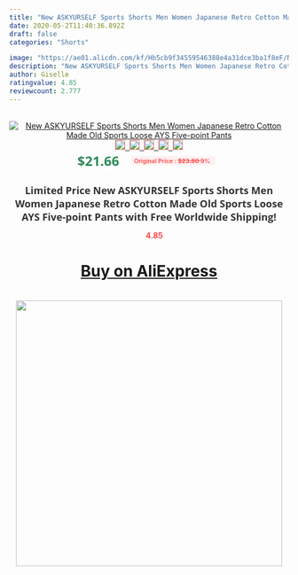 ```yaml
---
title: "New ASKYURSELF Sports Shorts Men Women Japanese Retro Cotton Made Old Sports Loose AYS Five-point Pants"
date: 2020-05-2T11:40:36.892Z
draft: false
categories: "Shorts"

image: "https://ae01.alicdn.com/kf/Hb5cb9f34559546388e4a31dce3ba1f8eF/New-ASKYURSELF-Sports-Shorts-Men-Women-Japanese-Retro-Cotton-Made-Old-Sports-Loose-AYS-Five-point.jpg"
description: "New ASKYURSELF Sports Shorts Men Women Japanese Retro Cotton Made Old Sports Loose AYS Five-point Pants"
author: Giselle
ratingvalue: 4.85
reviewcount: 2.777
---
```

<br>
<div style="text-align: center;">
<a href="https://s.click.aliexpress.com/e/_A0CC0d" target="_blank" rel="nofollow noopener noreferrer"><img alt="New ASKYURSELF Sports Shorts Men Women Japanese Retro Cotton Made Old Sports Loose AYS Five-point Pants" class="magnifier-image" src="https://ae01.alicdn.com/kf/Hb5cb9f34559546388e4a31dce3ba1f8eF/New-ASKYURSELF-Sports-Shorts-Men-Women-Japanese-Retro-Cotton-Made-Old-Sports-Loose-AYS-Five-point.jpg_640x640.jpg">
<br>
<img style="border:1px solid salmon" src="https://ae01.alicdn.com/kf/Hb5cb9f34559546388e4a31dce3ba1f8eF/New-ASKYURSELF-Sports-Shorts-Men-Women-Japanese-Retro-Cotton-Made-Old-Sports-Loose-AYS-Five-point.jpg_120x120.jpg">&nbsp;&nbsp;<img style="border:1px solid salmon" src="https://ae01.alicdn.com/kf/H2bfc800f421b4c9ebf7d7c8178321dddW/New-ASKYURSELF-Sports-Shorts-Men-Women-Japanese-Retro-Cotton-Made-Old-Sports-Loose-AYS-Five-point.jpg_120x120.jpg">&nbsp;&nbsp;<img style="border:1px solid salmon" src="https://ae01.alicdn.com/kf/Ha19f0bcb74084f7a8415f290eac6c599b/New-ASKYURSELF-Sports-Shorts-Men-Women-Japanese-Retro-Cotton-Made-Old-Sports-Loose-AYS-Five-point.jpg_120x120.jpg">&nbsp;&nbsp;<img style="border:1px solid salmon" src="https://ae01.alicdn.com/kf/Hb0a274ea7ba64cde91d8075113f13c3cC/New-ASKYURSELF-Sports-Shorts-Men-Women-Japanese-Retro-Cotton-Made-Old-Sports-Loose-AYS-Five-point.jpg_120x120.jpg">&nbsp;&nbsp;<img style="border:1px solid salmon" src="https://ae01.alicdn.com/kf/H2e6d00af40cc405da5ecf4e3189eaeaaK/New-ASKYURSELF-Sports-Shorts-Men-Women-Japanese-Retro-Cotton-Made-Old-Sports-Loose-AYS-Five-point.jpg_120x120.jpg"></a></div><br0>
<div style="text-align: center;"><span style="background-color: white; border: 0px; box-sizing: border-box; color: seagreen; display: inline-block; font-family: &quot;open sans&quot; , &quot;arial&quot; , &quot;helvetica&quot; , sans-serif , &quot;heiti&quot;; font-size: 24px; font-stretch: inherit; font-weight: 700; line-height: inherit; margin: 0px 10px 0px 0px; padding: 0px; vertical-align: middle;">$21.66 </span>
<span style="background: rgb(255 , 241 , 241); border-radius: 3px; border: 0px; box-sizing: border-box; color: #ff4747; display: inline-block; font-family: inherit; font-size: 12px; font-stretch: inherit; font-style: inherit; font-variant: inherit; font-weight: 600; line-height: inherit; margin: 0px; padding: 2px 5px; transform: scale(0.9); vertical-align: middle;">Original Price : <b style="text-decoration: line-through;">$23.80 </b> 9%&nbsp;&nbsp;</span></div>
<h1 style="color: #333333; display: inline-block; font-family: &quot;open sans&quot; , &quot;arial&quot; , &quot;helvetica&quot; , sans-serif , &quot;heiti&quot;; font-size: 18px; font-stretch: inherit; font-weight: 700; text-align: center;">Limited Price New ASKYURSELF Sports Shorts Men Women Japanese Retro Cotton Made Old Sports Loose AYS Five-point Pants with Free Worldwide Shipping!</h1>
<div style="color: #ff4747; text-align: center;">
<img src="https://4.bp.blogspot.com/-M0ZcTcb-5uY/XleCXlxnR4I/AAAAAAAAAEc/OrjgMkXV1oMQFaCRZj5HQwOCBcu3w1FegCPcBGAYYCw/s1600/star.png" style="height: 15px;">&nbsp;<b>4.85</b></div>
<div class="button_cont" align="center"><a class="buynow_a" href="https://s.click.aliexpress.com/e/_A0CC0d" target="_blank" rel="nofollow noopener noreferrer"><H1>Buy on AliExpress</H1></a></div><br>
<div class="separator" style="clear: both; text-align: center;">
<img src="https://lh3.googleusercontent.com/-pTy5HemUv9M/XlePHvY0dAI/AAAAAAAAAE4/0nX5iRUoIWY8eMW9Dpxeirr157OZliDIgCLcBGAsYHQ/s1600/badge.gif" width="480">
</div>

